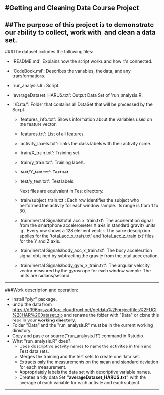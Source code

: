 #Getting and Cleaning Data Course Project
---
##The purpose of this project is to demonstrate our ability to collect, work with, and clean a data set.
---
###The dataset includes the following files:

- 'README.md': Explains how  the script works and how it's connected.
- 'CodeBook.md': Describes the variables, the data, and any transformations.
- 'run_analysis.R': Script.
- 'averageDataset_HARUS.txt': Output Data Set of 'run_analysis.R'.

- './Data/': Folder that contains all DataSet that will be processed by the Script.
  - 'features_info.txt': Shows information about the variables used on the feature vector.

  - 'features.txt': List of all features.

  - 'activity_labels.txt': Links the class labels with their activity name.

  - 'train/X_train.txt': Training set.

  - 'train/y_train.txt': Training labels.

  - 'test/X_test.txt': Test set.
  

  - 'test/y_test.txt': Test labels.
  
     Next files are equivalent in Test directory:
  
  - 'train/subject_train.txt': Each row identifies the subject who performed the activity for each window sample. Its range is from 1 to 30. 

  - 'train/Inertial Signals/total_acc_x_train.txt': The acceleration signal from the smartphone accelerometer X axis in standard gravity units 'g'. Every row shows a 128 element vector. The same description applies for the 'total_acc_x_train.txt' and 'total_acc_z_train.txt' files for the Y and Z axis. 

  - 'train/Inertial Signals/body_acc_x_train.txt': The body acceleration signal obtained by subtracting the gravity from the total acceleration. 

  - 'train/Inertial Signals/body_gyro_x_train.txt': The angular velocity vector measured by the gyroscope for each window sample. The units are radians/second. 

---
###Work description and operation:
- install "plyr" package.
- unzip the data from <https://d396qusza40orc.cloudfront.net/getdata%2Fprojectfiles%2FUCI%20HAR%20Dataset.zip> and rename the folder with "Data"
or clone this repo in your **working directory**.
- Folder "Data" and the "run_analysis.R" must be in the current working directory.
- Copy and paste or source("run_analysis.R") command in Rstudio.
- What "run_analysis.R" does?.
  - Uses descriptive activity names to name the activities in train and Test data sets.
  - Merges the training and the test sets to create one data set.
  - Extracts only the measurements on the mean and standard deviation for each measurement. 
  - Appropriately labels the data set with descriptive variable names.
  - Creates a tidy data Set **"averageDataset_HARUS.txt"** with the average of each variable for each activity and each subject.
---


